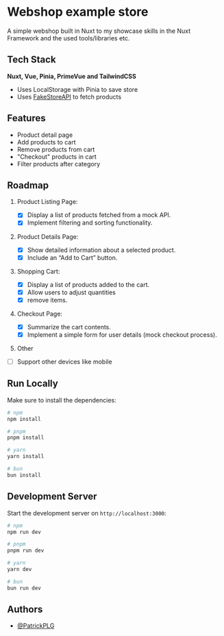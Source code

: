 # Webshop example store

A simple webshop built in Nuxt to my showcase skills in the Nuxt Framework and the used tools/libraries etc.

## Tech Stack

**Nuxt, Vue, Pinia, PrimeVue and TailwindCSS**

- Uses LocalStorage with Pinia to save store
- Uses [FakeStoreAPI](https://fakestoreapi.com/) to fetch products

## Features

- Product detail page
- Add products to cart
- Remove products from cart
- "Checkout" products in cart
- Filter products after category

## Roadmap

1. Product Listing Page:
   - [x] Display a list of products fetched from a mock API.
   - [x] Implement filtering and sorting functionality.
2. Product Details Page:
   - [x] Show detailed information about a selected product.
   - [x] Include an “Add to Cart” button.
3. Shopping Cart:
   - [x] Display a list of products added to the cart.
   - [x] Allow users to adjust quantities
   - [x] remove items.
4. Checkout Page:

   - [x] Summarize the cart contents.
   - [x] Implement a simple form for user details (mock checkout process).

5. Other

- [ ] Support other devices like mobile

## Run Locally

Make sure to install the dependencies:

```bash
# npm
npm install

# pnpm
pnpm install

# yarn
yarn install

# bun
bun install
```

## Development Server

Start the development server on `http://localhost:3000`:

```bash
# npm
npm run dev

# pnpm
pnpm run dev

# yarn
yarn dev

# bun
bun run dev
```

## Authors

- [@PatrickPLG](https://www.github.com/PatrickPLG)
